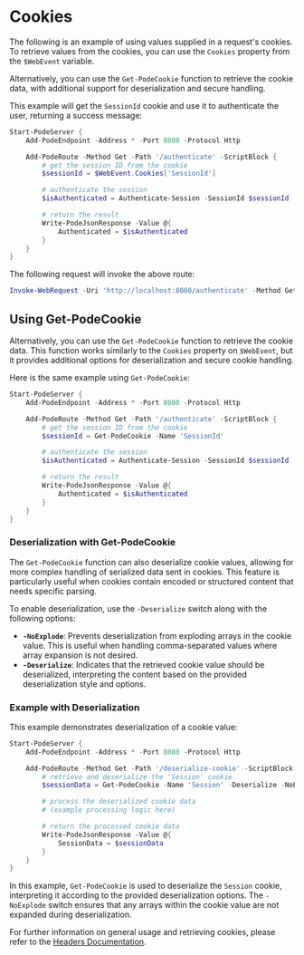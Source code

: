 
# Cookies

The following is an example of using values supplied in a request's cookies. To retrieve values from the cookies, you can use the `Cookies` property from the `$WebEvent` variable.

Alternatively, you can use the `Get-PodeCookie` function to retrieve the cookie data, with additional support for deserialization and secure handling.

This example will get the `SessionId` cookie and use it to authenticate the user, returning a success message:

```powershell
Start-PodeServer {
    Add-PodeEndpoint -Address * -Port 8080 -Protocol Http

    Add-PodeRoute -Method Get -Path '/authenticate' -ScriptBlock {
        # get the session ID from the cookie
        $sessionId = $WebEvent.Cookies['SessionId']

        # authenticate the session
        $isAuthenticated = Authenticate-Session -SessionId $sessionId

        # return the result
        Write-PodeJsonResponse -Value @{
            Authenticated = $isAuthenticated
        }
    }
}
```

The following request will invoke the above route:

```powershell
Invoke-WebRequest -Uri 'http://localhost:8080/authenticate' -Method Get -Headers @{ Cookie = 'SessionId=abc123' }
```

## Using Get-PodeCookie

Alternatively, you can use the `Get-PodeCookie` function to retrieve the cookie data. This function works similarly to the `Cookies` property on `$WebEvent`, but it provides additional options for deserialization and secure cookie handling.

Here is the same example using `Get-PodeCookie`:

```powershell
Start-PodeServer {
    Add-PodeEndpoint -Address * -Port 8080 -Protocol Http

    Add-PodeRoute -Method Get -Path '/authenticate' -ScriptBlock {
        # get the session ID from the cookie
        $sessionId = Get-PodeCookie -Name 'SessionId'

        # authenticate the session
        $isAuthenticated = Authenticate-Session -SessionId $sessionId

        # return the result
        Write-PodeJsonResponse -Value @{
            Authenticated = $isAuthenticated
        }
    }
}
```

### Deserialization with Get-PodeCookie

The `Get-PodeCookie` function can also deserialize cookie values, allowing for more complex handling of serialized data sent in cookies. This feature is particularly useful when cookies contain encoded or structured content that needs specific parsing.

To enable deserialization, use the `-Deserialize` switch along with the following options:

- **`-NoExplode`**: Prevents deserialization from exploding arrays in the cookie value. This is useful when handling comma-separated values where array expansion is not desired.
- **`-Deserialize`**: Indicates that the retrieved cookie value should be deserialized, interpreting the content based on the provided deserialization style and options.

### Example with Deserialization

This example demonstrates deserialization of a cookie value:

```powershell
Start-PodeServer {
    Add-PodeEndpoint -Address * -Port 8080 -Protocol Http

    Add-PodeRoute -Method Get -Path '/deserialize-cookie' -ScriptBlock {
        # retrieve and deserialize the 'Session' cookie
        $sessionData = Get-PodeCookie -Name 'Session' -Deserialize -NoExplode

        # process the deserialized cookie data
        # (example processing logic here)

        # return the processed cookie data
        Write-PodeJsonResponse -Value @{
            SessionData = $sessionData
        }
    }
}
```

In this example, `Get-PodeCookie` is used to deserialize the `Session` cookie, interpreting it according to the provided deserialization options. The `-NoExplode` switch ensures that any arrays within the cookie value are not expanded during deserialization.

For further information on general usage and retrieving cookies, please refer to the [Headers Documentation](Cookies.md).